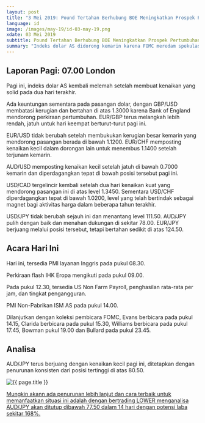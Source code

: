 ```yaml
---
layout: post
title: "3 Mei 2019: Pound Tertahan Berhubung BOE Meningkatkan Prospek Pertumbuhan" 
language: id
image: /images/may-19/id-03-may-19.png
xdate: 03 Mei 2019
subtitle: Pound Tertahan Berhubung BOE Meningkatkan Prospek Pertumbuhan
summary: "Indeks dolar AS didorong kemarin karena FOMC meredam spekulasi penurunan suku bunga, meremehkan kekhawatiran inflasi. Terlihat rebound pagi ini. Pasangan dolar berada dalam mode pemulihan setelah menjual kemarin. AUD/USD turun kembali ke support di 0.7000"
---
```

## Laporan Pagi: 07.00 London

Pagi ini, indeks dolar AS kembali melemah setelah membuat kenaikan yang solid pada dua hari terakhir.

Ada keuntungan sementara pada pasangan dolar, dengan GBP/USD membatasi kerugian dan bertahan di atas 1.3000 karena Bank of England mendorong perkiraan pertumbuhan. EUR/GBP terus melangkah lebih rendah, jatuh untuk hari keempat berturut-turut pagi ini.

EUR/USD tidak berubah setelah membukukan kerugian besar kemarin yang mendorong pasangan berada di bawah 1.1200. EUR/CHF memposting kenaikan kecil dalam dorongan lain untuk menembus 1.1400 setelah terjunam kemarin.

AUD/USD memposting kenaikan kecil setelah jatuh di bawah 0.7000 kemarin dan diperdagangkan tepat di bawah posisi tersebut pagi ini.

USD/CAD tergelincir kembali setelah dua hari kenaikan kuat yang mendorong pasangan ini di atas level 1.3450. Sementara USD/CHF diperdagangkan tepat di bawah 1.0200, level yang telah bertindak sebagai magnet bagi aktivitas harga dalam beberapa tahun terakhir.

USD/JPY tidak berubah sejauh ini dan menantang level 111.50. AUD/JPY pulih dengan baik dan menahan dukungan di sekitar 78.00. EUR/JPY berjuang melalui posisi tersebut, tetapi bertahan sedikit di atas 124.50.

## Acara Hari Ini

Hari ini, tersedia PMI layanan Inggris pada pukul 08.30.

Perkiraan flash IHK Eropa mengikuti pada pukul 09.00.

Pada pukul 12.30, tersedia US Non Farm Payroll, penghasilan rata-rata per jam, dan tingkat pengangguran.

PMI Non-Pabrikan ISM AS pada pukul 14.00.

Dilanjutkan dengan koleksi pembicara FOMC, Evans berbicara pada pukul 14.15, Clarida berbicara pada pukul 15.30, Williams berbicara pada pukul 17.45, Bowman pukul 19.00 dan Bullard pada pukul 23.45.

## Analisa

AUD/JPY terus berjuang dengan kenaikan kecil pagi ini, ditetapkan dengan penurunan konsisten dari posisi tertinggi di atas 80.50.

<img src="{{ site.url }}/images/may-19/id-03-may-19.png" alt="{{ page.title }}" title="{{ page.title }}">

<a href="%LINK%%?currency=USD&market=forex&underlying=frxAUDJPY&formname=higherlower&duration_amount=14&duration_units=d&amount=10&amount_type=stake&expiry_type=duration&barrier=77.50" target="_blank" rel="noopener noreferrer nofollow">Mungkin akann ada penurunan lebih lanjut dan cara terbaik untuk memanfaatkan situasi ini adalah dengan bertrading LOWER menganalisa AUD/JPY akan ditutup dibawah 77.50 dalam 14 hari dengan potensi laba sekitar 168%.</a>